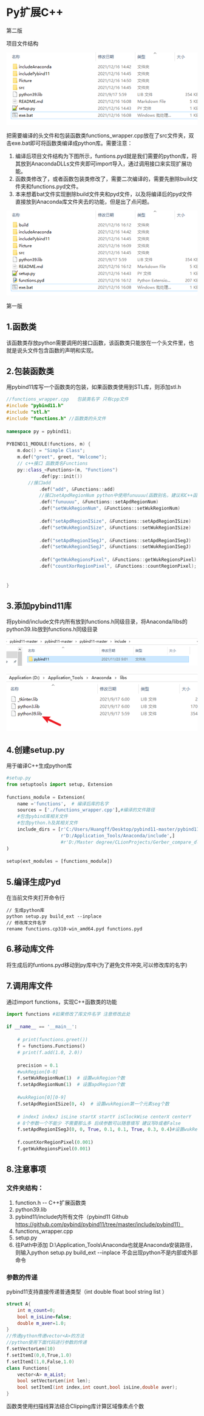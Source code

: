 # Py扩展C++

第二版

项目文件结构

![before](.\Picture\image-20211216160952812.png)

把需要编译的头文件和包装函数类functions_wrapper.cpp放在了src文件夹，双击exe.bat即可将函数类编译成python库。需要注意：

1. 编译后项目文件结构为下图所示，funtions.pyd就是我们需要的python库，将其放到AnacondaDLLs文件夹即可import导入，通过调用接口来实现扩展功能。
2. 函数类修改了，或者函数包装类修改了，需要二次编译的，需要先删除build文件夹和functions.pyd文件。
3. 本来想着bat文件实现删除build文件夹和pyd文件，以及将编译后的pyd文件直接放到Anaconda库文件夹去的功能，但是出了点问题。

![after](.\Picture\image-20211216161222764.png)









第一版

## 1.函数类

该函数类存放python需要调用的接口函数，该函数类只能放在一个头文件里，也就是说头文件包含函数的声明和实现。

## 2.包装函数类

用pybind11库写一个函数类的包装，如果函数类使用到STL库，则添加stl.h

```c++
//functions_wrapper.cpp   包装类名字 只有cpp文件
#include "pybind11.h"
#include "stl.h"
#include "functions.h" //函数类的头文件

namespace py = pybind11;

PYBIND11_MODULE(functions, m) {
    m.doc() = "Simple Class";
    m.def("greet", greet, "Welcome");
    // c++接口 函数类名Functions
    py::class_<Functions>(m, "Functions")
            .def(py::init())
        //接口add
            .def("add", &Functions::add)
			//接口setApdRegionNum python中使用funuuuu(函数别名，建议和C++函数同名)调用该函数
    	    .def("funuuuu", &Functions::setApdRegionNum)
            .def("setWukRegionNum", &Functions::setWukRegionNum)

            .def("setApdRegionISize", &Functions::setApdRegionISize)
            .def("setWukRegionISize", &Functions::setWukRegionISize)

            .def("setApdRegionISegJ", &Functions::setApdRegionISegJ)
            .def("setWukRegionISegJ", &Functions::setWukRegionISegJ)

            .def("getWukRegionsPixel", &Functions::getWukRegionsPixel)
            .def("countXorRegionPixel", &Functions::countRegionPixel);


}
```

## 3.添加pybind11库

将pybind/include文件内所有放到functions.h同级目录，将Anaconda/libs的python39.lib放到functions.h同级目录

![image-20211130153616356](.\Picture\image-20211130153616356.png)

![image-20211130153827511](.\Picture\image-20211130153827511.png)

## 4.创建setup.py

用于编译C++生成python库

```python
#setup.py
from setuptools import setup, Extension  
  
functions_module = Extension(  
    name ='functions',  # 编译后库的名字
    sources = ['./functions_wrapper.cpp'],#编译的文件路径
    #包含pybind库相关文件
    #包含python.h及其相关文件
    include_dirs = [r'C:/Users/Huangff/Desktop/pybind11-master/pybind11-master/include',  
                    r'D:/Application_Tools/Anaconda/include',]
                    #r'D:/Master degree/CLionProjects/Gerber_compare_dll/include']
)  
  
setup(ext_modules = [functions_module])

```
## 5.编译生成Pyd

在当前文件夹打开命令行

```shell
// 生成python库
python setup.py build_ext --inplace
// 修改库文件名字
rename functions.cp310-win_amd64.pyd functions.pyd
```

## 6.移动库文件

将生成后的funtions.pyd移动到py库中(为了避免文件冲突,可以修改库的名字)

## 7.调用库文件

通过import functions，实现C++函数类的功能

```python
import functions #如果修改了库文件名字 注意修改此处

if __name__ == '__main__':

	# print(functions.greet())
    f = functions.Functions()
    # print(f.add(1.0, 2.0))

    precision = 0.1
    #wukRegion[0-0]
    f.setWukRegionNum(1)  # 设置wukRegion个数
    f.setApdRegionNum(1)  # 设置apdRegion个数

    #wukRegion[0][0-9]
    f.setApdRegionISize(0, 4)  # 设置wukRegion第一个元素seg个数

    # indexI indexJ isLine startX startY isClockWise centerX centerY
    # 8个参数一个不能少 不需要那么多 后续参数可以随意填写 建议写0或者False
    f.setApdRegionISegJ(0, 0, True, 0.1, 0.1, True, 0.3, 0.4)#设置wukRegion第一个元素seg个数

    f.countXorRegionPixel(0.001)
    f.getWukRegionsPixel(0.001)
```

## 8.注意事项

### 文件夹结构：

1. function.h -- C++扩展函数类
2. python39.lib
3. pybind11/include内所有文件（pybind11 Github https://github.com/pybind/pybind11/tree/master/include/pybind11）
4. functions_wrapper.cpp
5. setup.py
5. 往Path中添加 D:\Application_Tools\Anaconda也就是Anaconda安装路径，则输入python setup.py build_ext --inplace 不会出现python不是内部或外部命令

### 参数的传递

pybind11支持直接传递普通类型（int double float bool string list ）

```c++
struct A{
    int m_count=0;
    bool m_isLine=false;
    double m_aver=1.0;
}
//传递python传递vector<A>的方法
//python使用下面代码进行参数的传递
f.setVectorLen(10)
f.setItemI(0,0,True,1.0)
f.setItemI(1,0,False,1.0)
class Functions{
    vector<A> m_aList;
    bool setVectorLen(int len);
    bool setItemI(int index,int count,bool isLine,double aver);
}
```



函数类使用扫描线算法结合Clipping库计算区域像素点个数
